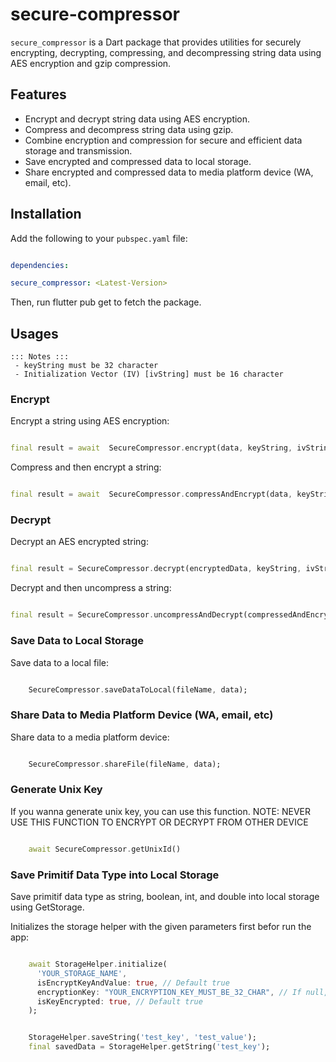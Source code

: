 
<!--
This README describes the package. If you publish this package to pub.dev,
this README's contents appear on the landing page for your package.
For information about how to write a good package README, see the guide for
[writing package pages](https://dart.dev/guides/libraries/writing-package-pages).
For general information about developing packages, see the Dart guide for
[creating packages](https://dart.dev/guides/libraries/create-library-packages)
and the Flutter guide for
[developing packages and plugins](https://flutter.dev/developing-packages).
-->

# secure-compressor

`secure_compressor` is a Dart package that provides utilities for securely encrypting, decrypting, compressing, and decompressing string data using AES encryption and gzip compression.

## Features

- Encrypt and decrypt string data using AES encryption.
- Compress and decompress string data using gzip.
- Combine encryption and compression for secure and efficient data storage and transmission.
- Save encrypted and compressed data to local storage.
- Share encrypted and compressed data to media platform device (WA, email, etc).

## Installation

Add the following to your `pubspec.yaml` file:
```yaml

dependencies:

secure_compressor: <Latest-Version>

```

  

Then, run flutter pub get to fetch the package.

  

## Usages

    ::: Notes :::
     - keyString must be 32 character
     - Initialization Vector (IV) [ivString] must be 16 character

### Encrypt

Encrypt a string using AES encryption:
```dart

final result = await  SecureCompressor.encrypt(data, keyString, ivString: ivString);

```
Compress and then encrypt a string:
```dart

final result = await  SecureCompressor.compressAndEncrypt(data, keyString, ivString: ivString);

```
### Decrypt

Decrypt an AES encrypted string:
```dart

final result = SecureCompressor.decrypt(encryptedData, keyString, ivString: ivString);

```
Decrypt and then uncompress a string:
```dart

final result = SecureCompressor.uncompressAndDecrypt(compressedAndEncryptedData, keyString, ivString: ivString);

```

### Save Data to Local Storage

Save data to a local file:
```dart

	SecureCompressor.saveDataToLocal(fileName, data);

```

### Share Data to Media Platform Device (WA, email, etc)

Share data to a media platform device:
```dart

	SecureCompressor.shareFile(fileName, data);

```

### Generate Unix Key

If you wanna generate unix key, you can use this function.
NOTE: NEVER USE THIS FUNCTION TO ENCRYPT OR DECRYPT FROM OTHER DEVICE 

```dart

	await SecureCompressor.getUnixId()

```

### Save Primitif Data Type into Local Storage

Save primitif data type as string, boolean, int, and double into local storage using GetStorage.

Initializes the storage helper with the given parameters first befor run the app:
```dart

    await StorageHelper.initialize(
      'YOUR_STORAGE_NAME',
      isEncryptKeyAndValue: true, // Default true
      encryptionKey: "YOUR_ENCRYPTION_KEY_MUST_BE_32_CHAR", // If null, will use unix id from devices used
      isKeyEncrypted: true, // Default true
    );

```

```dart

	StorageHelper.saveString('test_key', 'test_value');
    final savedData = StorageHelper.getString('test_key');

```